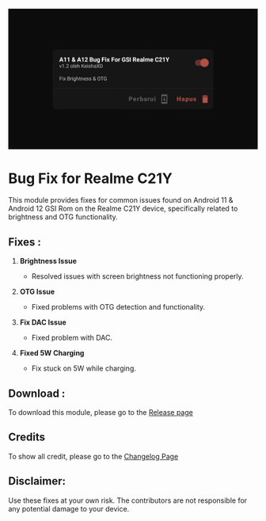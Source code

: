 <p align="center">
<img alt="A11-12 Bug Fix Banner" src="banner.jpg">
</p>


# Bug Fix for Realme C21Y

This module provides fixes for common issues found on Android 11 & Android 12 GSI Rom on the Realme C21Y device, specifically related to brightness and OTG functionality.

## Fixes :

1. **Brightness Issue**
   - Resolved issues with screen brightness not functioning properly.
 
2. **OTG Issue**
   - Fixed problems with OTG detection and functionality.

3. **Fix DAC Issue**
   - Fixed problem with DAC.

4. **Fixed 5W Charging**
   - Fix stuck on 5W while charging.
   
## Download :
To download this module, please go to the [Release page](https://github.com/KeishaXD/A11-12-Bug-Fix-Realme-C21Y/releases/latest)

## Credits 
To show all credit, please go to the [Changelog Page](https://raw.githubusercontent.com/KeishaXD/A11-12-Bug-Fix-Realme-C21Y/main/changelog.md)

## Disclaimer:
Use these fixes at your own risk. The contributors are not responsible for any potential damage to your device.
